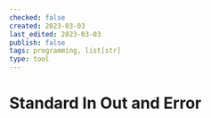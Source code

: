 ```yaml
---
checked: false
created: 2023-03-03
last_edited: 2023-03-03
publish: false
tags: programming, list[str]
type: tool
---
```

# Standard In Out and Error
